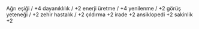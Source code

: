 Ağrı eşiği / +4 
dayanıklılık / +2
enerji üretme / +4
yenilenme / +2
görüş yeteneği / +2
zehir hastalık / +2
çıldırma +2
irade +2
ansiklopedi +2
sakinlik +2